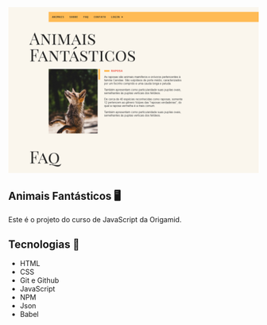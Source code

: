 <p>
  <img src=".github/thumb.png">
</p>

## Animais Fantásticos 🖥️
Este é o projeto do curso de JavaScript da Origamid. 

## Tecnologias 🚀
- HTML
- CSS
- Git e Github
- JavaScript
- NPM
- Json
- Babel
